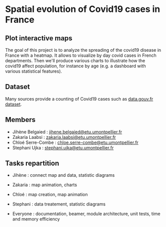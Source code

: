 # Spatial evolution of Covid19 cases in France

## Plot interactive maps

The goal of this project is to analyze the spreading of the covid19 disease in France with a heatmap. It allows to visualize by day covid cases in French departments. Then we'll produce various charts to illustrate how the covid19 affect population, for instance by age (e.g. a dashboard with various statistical features). 

## Dataset

Many sources provide a counting of Covid19 cases such as [data.gouv.fr dataset](https://www.data.gouv.fr/en/datasets/chiffres-cles-concernant-lepidemie-de-covid19-en-france/).


## Members
+ Jihène Belgaied : jihene.belgaied@etu.umontpellier.fr
+ Zakaria Laabsi : zakaria.laabsi@etu.umontpellier.fr
+ Chloé Serre-Combe : chloe.serre-combe@etu.umontpellier.fr
+ Stephani Ujka : stephani.ujka@etu.umontpellier.fr

## Tasks repartition 

+ Jihène : connect map and data, statistic diagrams
+ Zakaria : map animation, charts
+ Chloé : map creation, map animation
+ Stephani : data treatement, statistic diagrams

+ Everyone : documentation, beamer, module architecture, unit tests, time and memory efficiency




